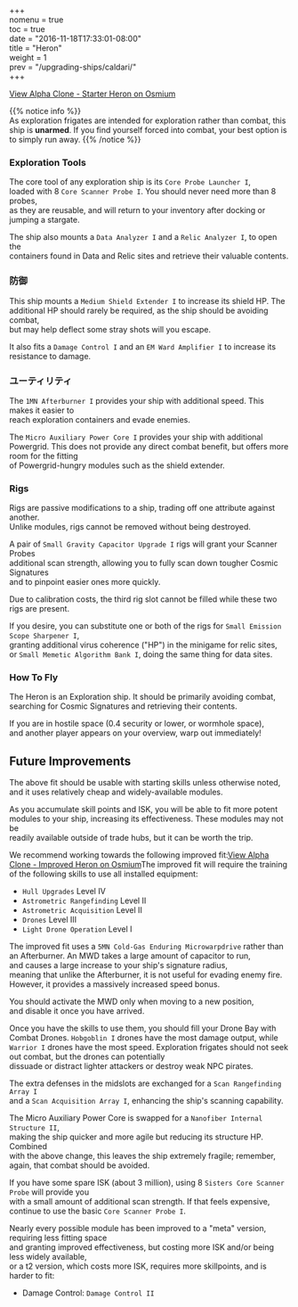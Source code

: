 +++  
nomenu = true  
toc = true  
date = "2016-11-18T17:33:01-08:00"  
title = "Heron"  
weight = 1  
prev = "/upgrading-ships/caldari/"  
+++

<object type="image/svg+xml" data="https://o.smium.org/api/convert/118487/svg/118487-alpha-clone---starter-heron.svg?privatetoken=51919643438219264"><a href="https://o.smium.org/loadout/private/118487/51919643438219264">View Alpha Clone - Starter Heron on Osmium</a></object>

{{% notice info %}}  
As exploration frigates are intended for exploration rather than combat, this ship is **unarmed**. If you find yourself forced into combat, your best option is to simply run away.
{{% /notice %}}

### Exploration Tools

The core tool of any exploration ship is its `Core Probe Launcher I`,  
loaded with 8 `Core Scanner Probe I`. You should never need more than 8 probes,  
as they are reusable, and will return to your inventory after docking or jumping a stargate.

The ship also mounts a `Data Analyzer I` and a `Relic Analyzer I`, to open the  
containers found in Data and Relic sites and retrieve their valuable contents.

### 防御

This ship mounts a `Medium Shield Extender I` to increase its shield HP. The additional HP should rarely be required, as the ship should be avoiding combat,  
but may help deflect some stray shots will you escape.

It also fits a `Damage Control I` and an `EM Ward Amplifier I` to increase its resistance to damage.

### ユーティリティ

The `1MN Afterburner I` provides your ship with additional speed. This makes it easier to  
reach exploration containers and evade enemies.

The `Micro Auxiliary Power Core I` provides your ship with additional Powergrid. This does not provide any direct combat benefit, but offers more room for the fitting  
of Powergrid-hungry modules such as the shield extender.

### Rigs

Rigs are passive modifications to a ship, trading off one attribute against another.  
Unlike modules, rigs cannot be removed without being destroyed.

A pair of `Small Gravity Capacitor Upgrade I` rigs will grant your Scanner Probes  
additional scan strength, allowing you to fully scan down tougher Cosmic Signatures  
and to pinpoint easier ones more quickly.

Due to calibration costs, the third rig slot cannot be filled while these two rigs are present.

If you desire, you can substitute one or both of the rigs for `Small Emission Scope Sharpener I`,  
granting additional virus coherence ("HP") in the minigame for relic sites,  
or `Small Memetic Algorithm Bank I`, doing the same thing for data sites.

### How To Fly

The Heron is an Exploration ship. It should be primarily avoiding combat,  
searching for Cosmic Signatures and retrieving their contents.

If you are in hostile space (0.4 security or lower, or wormhole space),  
and another player appears on your overview, warp out immediately!

## Future Improvements

The above fit should be usable with starting skills unless otherwise noted,  
and it uses relatively cheap and widely-available modules.

As you accumulate skill points and ISK, you will be able to fit more potent  
modules to your ship, increasing its effectiveness. These modules may not be  
readily available outside of trade hubs, but it can be worth the trip.

We recommend working towards the following improved fit:<object type="image/svg+xml" data="https://o.smium.org/api/convert/118488/svg/118488-alpha-clone---improved-heron.svg?privatetoken=1113267141009735680"><a href="https://o.smium.org/loadout/private/118488/1113267141009735680">View Alpha Clone - Improved Heron on Osmium</a></object>The improved fit will require the training of the following skills to use all installed equipment:

* `Hull Upgrades` Level IV
* `Astrometric Rangefinding` Level II
* `Astrometric Acquisition` Level II
* `Drones` Level III
* `Light Drone Operation` Level I

The improved fit uses a `5MN Cold-Gas Enduring Microwarpdrive` rather than an Afterburner. An MWD takes a large amount of capacitor to run,   
and causes a large increase to your ship's signature radius,  
meaning that unlike the Afterburner, it is not useful for evading enemy fire. However, it provides a massively increased speed bonus.

You should activate the MWD only when moving to a new position,  
and disable it once you have arrived.

Once you have the skills to use them, you should fill your Drone Bay with Combat Drones. `Hobgoblin I` drones have the most damage output, while `Warrior I` drones have the most speed. Exploration frigates should not seek out combat, but the drones can potentially  
dissuade or distract lighter attackers or destroy weak NPC pirates.

The extra defenses in the midslots are exchanged for a `Scan Rangefinding Array I`  
and a `Scan Acquisition Array I`, enhancing the ship's scanning capability.

The Micro Auxiliary Power Core is swapped for a `Nanofiber Internal Structure II`,  
making the ship quicker and more agile but reducing its structure HP. Combined  
with the above change, this leaves the ship extremely fragile; remember, again, that combat should be avoided.

If you have some spare ISK (about 3 million), using 8 `Sisters Core Scanner Probe` will provide you  
with a small amount of additional scan strength. If that feels expensive,  
continue to use the basic `Core Scanner Probe I`.

Nearly every possible module has been improved to a "meta" version, requiring less fitting space  
and granting improved effectiveness, but costing more ISK and/or being less widely available,  
or a t2 version, which costs more ISK, requires more skillpoints, and is harder to fit:

* Damage Control: `Damage Control II`
